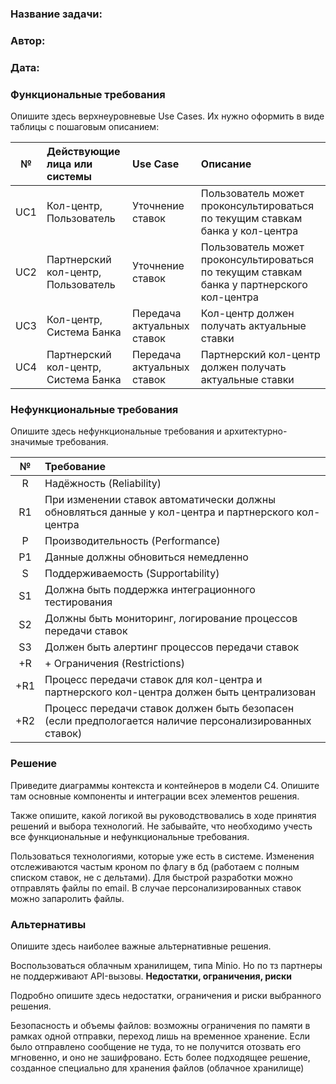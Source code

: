 ﻿### <a name="_b7urdng99y53"></a>**Название задачи:**

### <a name="_hjk0fkfyohdk"></a>**Автор:**

### <a name="_uanumrh8zrui"></a>**Дата:**

### <a name="_3bfxc9a45514"></a>**Функциональные требования**

Опишите здесь верхнеуровневые Use Cases. Их нужно оформить в виде таблицы с пошаговым описанием:

| **№** | **Действующие лица или системы**     | **Use Case**               | **Описание**                                                                               |
|:-----:|:-------------------------------------|:---------------------------|:-------------------------------------------------------------------------------------------|
|  UC1  | Кол-центр, Пользователь              | Уточнение ставок           | Пользователь может проконсультироваться по текущим ставкам банка у кол-центра              |
|  UC2  | Партнерский кол-центр, Пользователь  | Уточнение ставок           | Пользователь может проконсультироваться по текущим ставкам банка у партнерского кол-центра |
|  UC3  | Кол-центр, Система Банка             | Передача актуальных ставок | Кол-центр должен получать актуальные ставки                                                |
|  UC4  | Партнерский кол-центр, Система Банка | Передача актуальных ставок | Партнерский кол-центр должен получать актуальные ставки                                    |

### <a name="_u8xz25hbrgql"></a>**Нефункциональные требования**

Опишите здесь нефункциональные требования и архитектурно-значимые требования.

| **№** | **Требование**                                                                                         |
|:-----:|:-------------------------------------------------------------------------------------------------------|
|   R   | Надёжность (Reliability)                                                                               |                                                                                                                 |
|  R1   | При изменении ставок автоматически должны обновляться данные у кол-центра и партнерского кол-центра    |                                                                                                                 |
|   P   | Производительность (Performance)                                                                       |                                                                                                                 |
|  P1   | Данные должны обновиться немедленно                                                                    |
|   S   | Поддерживаемость (Supportability)                                                                      |                                                                                                                 |
|  S1   | Должна быть поддержка интеграционного тестирования                                                     |                                                                                                                 |
|  S2   | Должны быть мониторинг, логирование процессов передачи ставок                                          |                                                                                                                 |
|  S3   | Должен быть алертинг процессов передачи ставок                                                         |                                                                                                                 |
|  +R   | + Ограничения (Restrictions)                                                                           |                                                                                                                 |
|  +R1  | Процесс передачи ставок для кол-центра и партнерского кол-центра должен быть централизован             |                                                                                                                 |
|  +R2  | Процесс передачи ставок должен быть безопасен (если предпологается наличие персонализированных ставок) |                                                                                                                 |

### <a name="_qmphm5d6rvi3"></a>**Решение**

Приведите диаграммы контекста и контейнеров в модели C4. Опишите там основные компоненты и
интеграции всех элементов решения.

Также опишите, какой логикой вы руководствовались в ходе принятия решений и выбора технологий. Не
забывайте, что необходимо учесть все функциональные и нефункциональные требования.

Пользоваться технологиями, которые уже есть в системе. Изменения отслеживаются частым кроном по
флагу в бд (работаем с полным списком ставок, не с дельтами). Для быстрой разработки можно
отправлять файлы по email. В случае персонализированных ставок можно запаролить файлы.

### <a name="_bjrr7veeh80c"></a>**Альтернативы**

Опишите здесь наиболее важные альтернативные решения.

Воспользоваться облачным хранилищем, типа Minio. Но по тз партнеры не поддерживают API-вызовы.
**Недостатки, ограничения, риски**

Подробно опишите здесь недостатки, ограничения и риски выбранного решения.

Безопасность и объемы файлов: возможны ограничения по памяти в рамках одной отправки, переход лишь
на временное хранение. Если было отправлено сообщение не туда, то не получится отозвать его
мгновенно, и оно не зашифровано. Есть более подходящее решение, созданное специально для хранения
файлов (облачное хранилище)


